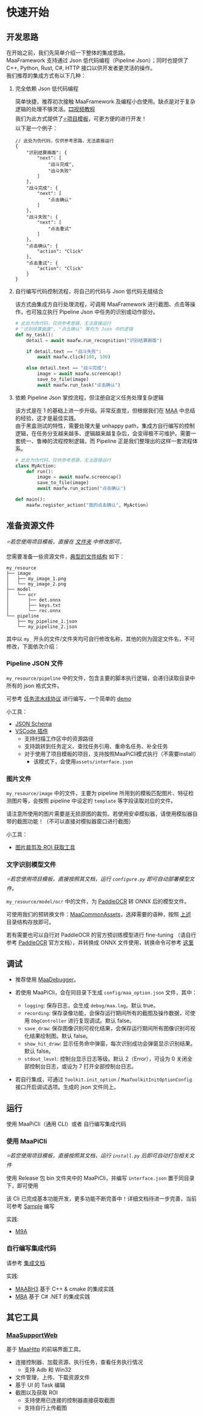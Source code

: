 # 快速开始

## 开发思路

在开始之前，我们先简单介绍一下整体的集成思路。  
MaaFramework 支持通过 Json 低代码编程（Pipeline Json）；同时也提供了 C++, Python, Rust, C#, HTTP 接口以供开发者更灵活的操作。  
我们推荐的集成方式有以下几种：

1. 完全依赖 Json 低代码编程

    简单快捷，推荐初次接触 MaaFramework 及编程小白使用。缺点是对于复杂逻辑的处理不够灵活。[🎞️视频教程](https://www.bilibili.com/video/BV1yr421E7MW)  
    我们为此方式提供了[⭐项目模板](https://github.com/MaaXYZ/MaaPracticeBoilerplate)，可更方便的进行开发！  
    以下是一个例子：

    ```jsonc
    // 此处为伪代码，仅供参考思路，无法直接运行
    {
        "识别结算画面": {
            "next": [
                "战斗完成",
                "战斗失败"
            ]
        },
        "战斗完成": {
            "next": [
                "点击确认"
            ]
        },
        "战斗失败": {
            "next": [
                "点击重试"
            ]
        },
        "点击确认": {
            "action": "Click"
        },
        "点击重试": {
            "action": "Click"
        }
    }
    ```

2. 自行编写代码控制流程，将自己的代码与 Json 低代码无缝结合

    该方式由集成方自行处理流程，可调用 MaaFramework 进行截图、点击等操作，也可独立执行 Pipeline Json 中任务的识别或动作部分。

    ```python
    # 此处为伪代码，仅供参考思路，无法直接运行
    # "识别结算画面", "点击确认" 等均为 Json 中的逻辑
    def my_task():
        detail = await maafw.run_recognition("识别结算画面")

        if detail.text == "战斗失败":
            await maafw.click(100, 100)

        else detail.text == "战斗完成":
            image = await maafw.screencap()
            save_to_file(image)
            await maafw.run_task("点击确认")
    ```

3. 依赖 Pipeline Json 掌控流程，但注册自定义任务处理复杂逻辑  

    该方式是在 1 的基础上进一步升级。非常反直觉，但根据我们在 [MAA](https://github.com/MaaAssistantArknights/MaaAssistantArknights) 中总结的经验，这才是最佳实践。  
    由于黑盒测试的特性，需要处理大量 unhappy path，集成方自行编写的控制逻辑，在任务分支越来越多、逻辑越来越复杂后，会变得极不可维护。需要一套统一、鲁棒的流程控制逻辑，而 Pipeline 正是我们整理出的这样一套流程体系。

    ```python
    # 此处为伪代码，仅供参考思路，无法直接运行
    class MyAction:
        def run():
            image = await maafw.screencap()
            save_to_file(image)
            await maafw.run_action("点击确认")

    def main():
        maafw.register_action("我的点击确认", MyAction)
    ```

## 准备资源文件

*⭐若您使用项目模板，直接在 [文件夹](https://github.com/MaaXYZ/MaaPracticeBoilerplate/tree/main/assets/resource/base) 中修改即可。*

您需要准备一些资源文件，[典型的文件结构](https://github.com/MaaXYZ/MaaFramework/blob/main/sample/resource) 如下：

```tree
my_resource
├── image
│   ├── my_image_1.png
│   └── my_image_2.png
├── model
│   └── ocr
│       ├── det.onnx
│       ├── keys.txt
│       └── rec.onnx
└── pipeline
    ├── my_pipeline_1.json
    └── my_pipeline_2.json
```

其中以 `my_` 开头的文件/文件夹均可自行修改名称，其他的则为固定文件名，不可修改，下面依次介绍：

### Pipeline JSON 文件

`my_resource/pipeline` 中的文件，包含主要的脚本执行逻辑，会递归读取目录中所有的 json 格式文件。

可参考 [任务流水线协议](3.1-任务流水线协议.md) 进行编写，一个简单的 [demo](https://github.com/MaaXYZ/MaaFramework/blob/main/sample/resource/pipeline/sample.json)

小工具：

- [JSON Schema](https://github.com/MaaXYZ/MaaFramework/blob/main/tools/pipeline.schema.json)
- [VSCode 插件](https://marketplace.visualstudio.com/items?itemName=nekosu.maa-support)
  - 支持扫描工作区中的资源路径
  - 支持跳转到任务定义、查找任务引用、重命名任务、补全任务
  - 对于使用了项目模板的项目，支持按照MaaPiCli模式执行（不需要install）
    - 该模式下，会使用`assets/interface.json`

### 图片文件

`my_resource/image` 中的文件，主要为 pipeline 所用到的模板匹配图片、特征检测图片等，会按照 pipeline 中设定的 `template` 等字段读取对应的文件。

请注意所使用的图片需要是无损原图的裁剪。若使用安卓模拟器，请使用模拟器自带的截图功能！（不可以直接对模拟器窗口进行截图）

小工具：

- [图片裁剪及 ROI 获取工具](https://github.com/MaaXYZ/MaaFramework/tree/main/tools/ImageCropper)

### 文字识别模型文件

*⭐若您使用项目模板，直接按照其文档，运行 `configure.py` 即可自动部署模型文件。*

`my_resource/model/ocr` 中的文件，为 [PaddleOCR](https://github.com/PaddlePaddle/PaddleOCR) 转 ONNX 后的模型文件。

可使用我们的预转换文件：[MaaCommonAssets](https://github.com/MaaXYZ/MaaCommonAssets/tree/main/OCR)，选择需要的语种，按照 [上述](#准备资源文件) 目录结构存放即可。

若有需要也可以自行对 PaddleOCR 的官方预训练模型进行 fine-tuning （请自行参考 [PaddleOCR](https://github.com/PaddlePaddle/PaddleOCR) 官方文档），并转换成 ONNX 文件使用，转换命令可参考 [这里](https://github.com/MaaXYZ/MaaCommonAssets/tree/main/OCR#command)

## 调试

- 推荐使用 [MaaDebugger](https://github.com/MaaXYZ/MaaDebugger)。
- 若使用 MaaPiCli，会在同目录下生成 `config/maa_option.json` 文件，其中：

  - `logging`: 保存日志，会生成 `debug/maa.log`。默认 true。
  - `recording`: 保存录像功能，会保存运行期间所有的截图及操作数据，可使用 `DbgController` 进行复现调试。默认 false。
  - `save_draw`: 保存图像识别可视化结果，会保存运行期间所有图像识别可视化结果绘制图。默认 false。
  - `show_hit_draw`: 显示任务命中弹窗，每次识别成功会弹窗显示识别结果。默认 false。
  - `stdout_level`: 控制台显示日志等级。默认 2（Error），可设为 0 关闭全部控制台日志，或设为 7 打开全部控制台日志。

- 若自行集成，可通过 `Toolkit.init_option` / `MaaToolkitInitOptionConfig` 接口开启调试选项。生成的 json 文件同上。

## 运行

使用 MaaPiCli（通用 CLI）或者 自行编写集成代码

### 使用 MaaPiCli

*⭐若您使用项目模板，直接按照其文档，运行 `install.py` 后即可自动打包相关文件*

使用 Release 包 bin 文件夹中的 MaaPiCli，并编写 `interface.json` 置于同目录下，即可使用

该 Cli 已完成基本功能开发，更多功能不断完善中！详细文档待进一步完善，当前可参考 [Sample](https://github.com/MaaXYZ/MaaFramework/blob/main/sample/interface.json) 编写

实践:

- [M9A](https://github.com/MaaXYZ/M9A/tree/main/assets/interface.json)

### 自行编写集成代码

请参考 [集成文档](2.1-集成文档.md)

实践:

- [MAABH3](https://github.com/MaaXYZ/MAABH3) 基于 C++ & cmake 的集成实践
- [MBA](https://github.com/MaaXYZ/MBA) 基于 C# .NET 的集成实践

## 其它工具

### [MaaSupportWeb](https://github.com/neko-para/maa-support/blob/main/doc/zh_CN/MaaSupportWeb.md)

基于 [MaaHttp](./9.1-MaaHttp.md) 的前端界面工具。

* 连接控制器、加载资源、执行任务，查看任务执行情况
  * 支持 Adb 和 Win32
* 文件管理，上传、下载资源文件
* 基于 UI 的 Task 编辑
* 截图以及获取 ROI
  * 支持使用已连接的控制器直接获取截图
  * 支持自行上传截图
